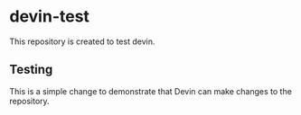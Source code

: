 # devin-test
This repository is created to test devin.

## Testing
This is a simple change to demonstrate that Devin can make changes to the repository.
